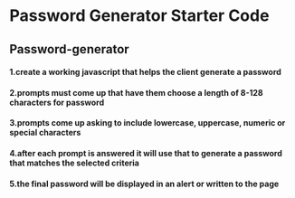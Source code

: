 # Password Generator Starter Code
## Password-generator
#### 1.create a working javascript that helps the client generate a password
#### 2.prompts must come up that have them choose a length of 8-128 characters for password
#### 3.prompts come up asking to include lowercase, uppercase, numeric or special characters
#### 4.after each prompt is answered it will use that to generate a password that matches the selected criteria
#### 5.the final password will be displayed in an alert or written to the page
